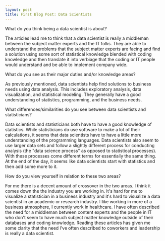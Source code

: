```yaml
---
layout: post
title: First Blog Post: Data Scientists
---
```


What do you think being a data scientist is about? 

The articles lead me to think that a data scientist is really a middleman between the subject matter experts and the IT folks. 
They are able to understand the problems that the subject matter experts are facing and find a solution using some sort of statistical knowledge blended with coding knowledge and then translate it into verbiage that the coding or IT people would understand and be able to implement company wide.


What do you see as their major duties and/or knowledge areas?

As previously mentioned, data scientists help find solutions to business needs using data analysis. This includes exploratory analysis, data visualization, and statistical modeling. They generally have a good understanding of statistics, programming, and the business needs.

 
 What differences/similarities do you see between data scientists and statisticians? 
 
 Data scientists and statisticians both have to have a good knowledge of statistics. While statisticians do use software to make a lot of their calculations, it seems that data scientists have to have a little more understanding of the programming languages.
 Data scientists also seem to use larger data sets and follow a slightly different process for conducting analysis (the "data science process" as opposed to statistical processes). With these processes come different terms for essentially the same thing.
 At the end of the day, it seems like data scientists start with statistics and then add some more to it.
 
 
 How do you view yourself in relation to these two areas?
 
 For me there is a decent amount of crossover in the two areas. I think it comes down the the industry you are working in. It's hard for me to visualize a statistician in a business industry and it's hard to visualize a data scientist in an academic or research industry. I like working in more of a business atmosphere, I currently work in healthcare. I have often described the need for a middleman between content experts and the people in IT who don't seem to have much subject matter knowledge outside of their databases and coding knowledge. Reading these articles has given me some clarity that the need I've often described to coworkers and leadership is really a data scientist. 
